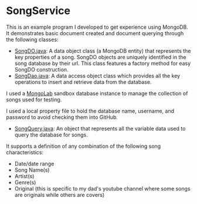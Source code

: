 # SongService
This is an example program I developed to get experience using MongoDB. It demonstrates basic document created and document querying through the following classes: 
* [SongDO.java](https://github.com/dylanjdavidson/SongService/blob/master/src/main/java/com/dylandavidson/service/song/SongDO.java): A data object class (a MongoDB entity) that represents the key properties of a song. SongDO objects are uniquely identified in the song database by their url. This class features a factory method for easy SongDO construction.
* [SongDao.java](https://github.com/dylanjdavidson/SongService/blob/master/src/main/java/com/dylandavidson/service/song/SongDao.java): A data access object class which provides all the key operations to insert and retrieve data from the database.

 I used a [MongoLab](https://mongolab.com) sandbox database instance to manage the collection of songs used for testing. 
 
 I used a local property file to hold the database name, username, and password to avoid checking them into GitHub.
* [SongQuery.java](https://github.com/dylanjdavidson/SongService/blob/master/src/main/java/com/dylandavidson/service/song/SongQuery.java): An object that represents all the variable data used to query the database for songs.

 It supports a definition of any combination of the following song characteristics:
 * Date/date range
 * Song Name(s)
 * Artist(s)
 * Genre(s)
 * Original (this is specific to my dad's youtube channel where some songs are originals while others are covers)
 
